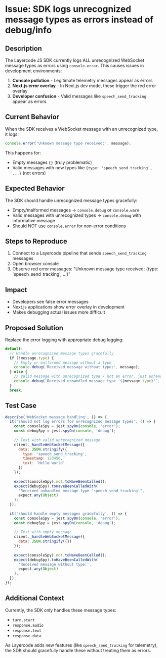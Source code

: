 # Issue: SDK logs unrecognized message types as errors instead of debug/info

## Description

The Layercode JS SDK currently logs ALL unrecognized WebSocket message types as errors using `console.error`. This causes issues in development environments:

1. **Console pollution** - Legitimate telemetry messages appear as errors
2. **Next.js error overlay** - In Next.js dev mode, these trigger the red error overlay
3. **Developer confusion** - Valid messages like `speech_send_tracking` appear as errors

## Current Behavior

When the SDK receives a WebSocket message with an unrecognized type, it logs:
```javascript
console.error('Unknown message type received:', message);
```

This happens for:
- Empty messages `{}` (truly problematic)
- Valid messages with new types like `{type: 'speech_send_tracking', ...}` (not errors)

## Expected Behavior

The SDK should handle unrecognized message types gracefully:
- Empty/malformed messages → `console.debug` or `console.warn`
- Valid messages with unrecognized types → `console.debug` with informative message
- Should NOT use `console.error` for non-error conditions

## Steps to Reproduce

1. Connect to a Layercode pipeline that sends `speech_send_tracking` messages
2. Open browser console
3. Observe red error messages: "Unknown message type received: {type: 'speech_send_tracking', ...}"

## Impact

- Developers see false error messages
- Next.js applications show error overlay in development
- Makes debugging actual issues more difficult

## Proposed Solution

Replace the error logging with appropriate debug logging:

```javascript
default:
  // Handle unrecognized message types gracefully
  if (!message.type) {
    // Empty or malformed message without a type
    console.debug('Received message without type:', message);
  } else {
    // Valid message with unrecognized type - not an error, just unhandled
    console.debug(`Received unhandled message type '${message.type}'`, message);
  }
  break;
```

## Test Case

```javascript
describe('WebSocket message handling', () => {
  it('should not log errors for unrecognized message types', () => {
    const consoleSpy = jest.spyOn(console, 'error');
    const debugSpy = jest.spyOn(console, 'debug');
    
    // Test with valid unrecognized message
    client._handleWebSocketMessage({
      data: JSON.stringify({
        type: 'speech_send_tracking',
        timestamp: 123456,
        text: 'Hello world'
      })
    });
    
    expect(consoleSpy).not.toHaveBeenCalled();
    expect(debugSpy).toHaveBeenCalledWith(
      "Received unhandled message type 'speech_send_tracking'",
      expect.any(Object)
    );
  });
  
  it('should handle empty messages gracefully', () => {
    const consoleSpy = jest.spyOn(console, 'error');
    const debugSpy = jest.spyOn(console, 'debug');
    
    // Test with empty message
    client._handleWebSocketMessage({
      data: JSON.stringify({})
    });
    
    expect(consoleSpy).not.toHaveBeenCalled();
    expect(debugSpy).toHaveBeenCalledWith(
      'Received message without type:',
      expect.any(Object)
    );
  });
});
```

## Additional Context

Currently, the SDK only handles these message types:
- `turn.start`
- `response.audio`
- `response.text`
- `response.data`

As Layercode adds new features (like `speech_send_tracking` for telemetry), the SDK should gracefully handle these without treating them as errors.